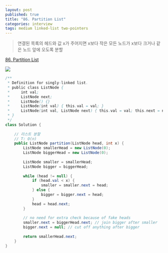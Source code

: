 ```yaml
---
layout: post
published: true
title: "86. Partition List"
categories: interview
tags: medium linked-list two-pointers
---
```


> 연결된 목록의 헤드와 값 x가 주어지면 x보다 작은 모든 노드가 x보다 크거나 같은 노드 앞에 오도록 분할

[86. Partition List](https://leetcode.com/problems/partition-list/)

![](https://assets.leetcode.com/uploads/2021/01/04/partition.jpg)

```java
/**
 * Definition for singly-linked list.
 * public class ListNode {
 *     int val;
 *     ListNode next;
 *     ListNode() {}
 *     ListNode(int val) { this.val = val; }
 *     ListNode(int val, ListNode next) { this.val = val; this.next = next; }
 * }
 */
class Solution {
    
    // 리스트 분할
    // T: O(n)
    public ListNode partition(ListNode head, int x) {
        ListNode smallerHead = new ListNode(0);
        ListNode biggerHead = new ListNode(0);
        
        ListNode smaller = smallerHead; 
        ListNode bigger = biggerHead;
        
        while (head != null) {
            if (head.val < x) {
                smaller = smaller.next = head;
            } else {
                bigger = bigger.next = head;
            }
            head = head.next;
        }
        
        // no need for extra check because of fake heads
        smaller.next = biggerHead.next; // join bigger after smaller
        bigger.next = null; // cut off anything after bigger
        
        return smallerHead.next;
    }
}
```
